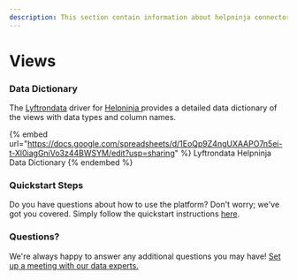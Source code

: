```yaml
---
description: This section contain information about helpninja connector views information
---
```


# Views

### Data Dictionary

The [Lyftrondata](https://www.lyftrondata.com/) driver for [Helpninja](https://www.lyftrondata.com/integration/Helpninja/)[ ](https://www.lyftrondata.com/integration/helpninja/)provides a detailed data dictionary of the views with data types and column names.

{% embed url="https://docs.google.com/spreadsheets/d/1EoQp9Z4ngUXAAPO7n5ei-t-Xl0iagGniVo3z44BWSYM/edit?usp=sharing" %}
Lyftrondata Helpninja Data Dictionary
{% endembed %}

### Quickstart Steps

Do you have questions about how to use the platform? Don't worry; we've got you covered. Simply follow the quickstart instructions [here](../../../../quickstart-steps.md).

### Questions? <a href="#questions" id="questions"></a>

We're always happy to answer any additional questions you may have! [Set up a meeting with our data experts.](https://www.lyftrondata.com/book-a-meeting/)


